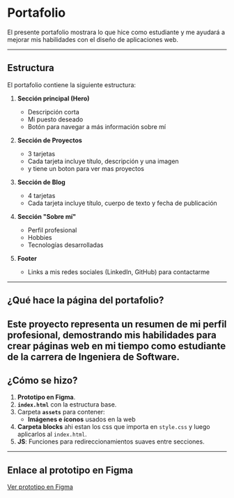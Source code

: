 # Portafolio

El presente portafolio mostrara lo que hice como estudiante y me ayudará a mejorar mis habilidades con el diseño de aplicaciones web.

---

## Estructura

El portafolio contiene la siguiente estructura:

1. **Sección principal (Hero)**
   - Descripción corta
   - Mi puesto deseado
   - Botón para navegar a más información sobre mí

2. **Sección de Proyectos**
   - 3 tarjetas
   - Cada tarjeta incluye título, descripción y una imagen
   - y tiene un boton para ver mas proyectos

3. **Sección de Blog**
   - 4 tarjetas
   - Cada tarjeta incluye título, cuerpo de texto y fecha de publicación

4. **Sección "Sobre mí"**
   - Perfil profesional
   - Hobbies
   - Tecnologías desarrolladas

6. **Footer**
   - Links a mis redes sociales (LinkedIn, GitHub) para contactarme

---

## ¿Qué hace la página del portafolio?

Este proyecto representa un resumen de mi perfil profesional, demostrando mis habilidades para crear páginas web en mi tiempo como estudiante de la carrera de Ingeniera de Software.
---

## ¿Cómo se hizo?

1. **Prototipo en Figma**.
2. **`index.html`** con la estructura base.
3. Carpeta **`assets`** para contener:
   - **Imágenes e íconos** usados en la web
4. **Carpeta blocks** ahi estan los css que importa en `style.css` y luego aplicarlos al `index.html`.
5. **JS**: Funciones para redireccionamientos suaves entre secciones.

---

## Enlace al prototipo en Figma

[Ver prototipo en Figma]([https://www.figma.com/](https://www.figma.com/design/UAxlA6dxeR3ZKIlomEbHoQ/Portafolio?node-id=0-1&t=UQAT6hiC43viEYt7-1))
